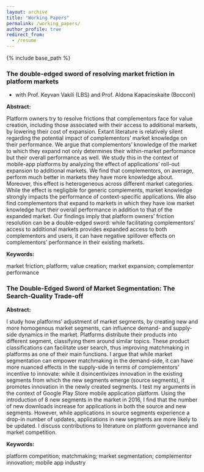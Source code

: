 ```yaml
---
layout: archive
title: "Working Papers"
permalink: /working_papers/
author_profile: true
redirect_from:
  - /resume
---
```


{% include base_path %}

### The double-edged sword of resolving market friction in platform markets
  * with Prof. Keyvan Vakili (LBS) and Prof. Aldona Kapacinskaite (Bocconi)

**Abstract:** 

  
Platform owners try to resolve frictions that complementors face for value creation, including those associated with their access to additional markets, by lowering their cost of expansion. Extant literature is relatively silent regarding the potential impact of complementors’ market knowledge on their performance. We argue that complementors’ knowledge of the market to which they expand not only determines their within-market performance but their overall performance as well. We study this in the context of mobile-app platforms by analyzing the effect of applications’ roll-out expansion to additional markets. We find that complementors, on average, perform much better in markets they have more knowledge about. Moreover, this effect is heterogeneous across different market categories. While the effect is negligible for generic complements, market knowledge strongly impacts the performance of context-specific applications. We also find complementors that expand to markets in which they have low market knowledge hurt their overall performance in addition to that of the expanded market. Our findings imply that platform owners’ friction resolution can be a double-edged sword: while facilitating complementors’ access to additional markets provides expanded access to both complementors and users, it can have negative spillover effects on complementors’ performance in their existing markets. 


**Keywords:**

  
market friction; platform; value creation; market expansion; complementor performance


### The Double-Edged Sword of Market Segmentation: The Search-Quality Trade-off

**Abstract:** 

  
I study how platforms’ adjustment of market segments, by creating new and more homogenous market segments, can influence demand- and supply-side dynamics in the market. Platforms distribute their products into different segment, classifying them around similar topics. These product classifications can facilitate user search, thus improving matchmaking in platforms as one of their main functions. I argue that while market segmentation can empower matchmaking in the demand-side, it can have more nuanced effects in the supply-side in terms of complementors’ incentive to innovate: while it disincentivizes innovation in the existing segments from which the new segments emerge (source segments), it promotes innovation in the newly created segments. I test my arguments in the context of Google Play Store mobile application platform. Using the introduction of 8 new segments in the market in 2016, I find that the number of new downloads increase for applications in both the source and new segments. However, while applications in source segments experience a drop-in number of updates, applications in new segments are more likely to be updated. I discuss contributions to literature on platform governance and market competition. 


**Keywords:**

  
platform competition; matchmaking; market segmentation; complementor innovation; mobile app industry
